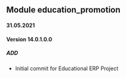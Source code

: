 ## Module education_promotion

#### 31.05.2021
#### Version 14.0.1.0.0
##### ADD
- Initial commit for Educational ERP Project
